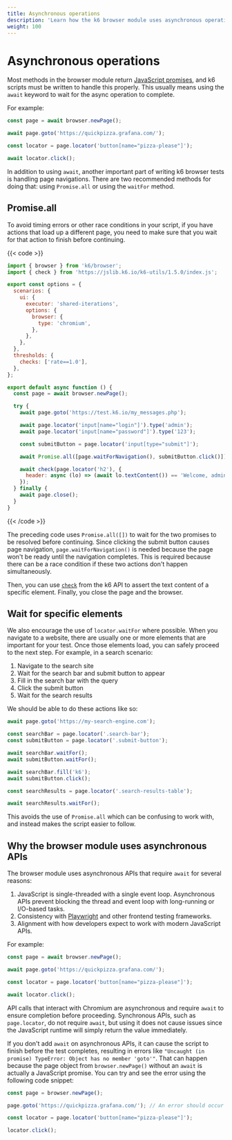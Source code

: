 ```yaml
---
title: Asynchronous operations
description: 'Learn how the k6 browser module uses asynchronous operations.'
weight: 100
---
```


# Asynchronous operations

Most methods in the browser module return [JavaScript promises](#why-the-browser-module-uses-asynchronous-apis), and k6 scripts must be written to handle this properly. This usually means using the `await` keyword to wait for the async operation to complete.

For example:

<!-- eslint-skip -->

```js
const page = await browser.newPage();

await page.goto('https://quickpizza.grafana.com/');

const locator = page.locator('button[name="pizza-please"]');

await locator.click();
```

In addition to using `await`, another important part of writing k6 browser tests is handling page navigations. There are two recommended methods for doing that: using `Promise.all` or using the `waitFor` method.

## Promise.all

To avoid timing errors or other race conditions in your script, if you have actions that load up a different page, you need to make sure that you wait for that action to finish before continuing.

{{< code >}}

```javascript
import { browser } from 'k6/browser';
import { check } from 'https://jslib.k6.io/k6-utils/1.5.0/index.js';

export const options = {
  scenarios: {
    ui: {
      executor: 'shared-iterations',
      options: {
        browser: {
          type: 'chromium',
        },
      },
    },
  },
  thresholds: {
    checks: ['rate==1.0'],
  },
};

export default async function () {
  const page = await browser.newPage();

  try {
    await page.goto('https://test.k6.io/my_messages.php');

    await page.locator('input[name="login"]').type('admin');
    await page.locator('input[name="password"]').type('123');

    const submitButton = page.locator('input[type="submit"]');

    await Promise.all([page.waitForNavigation(), submitButton.click()]);

    await check(page.locator('h2'), {
      header: async (lo) => (await lo.textContent()) == 'Welcome, admin!',
    });
  } finally {
    await page.close();
  }
}
```

{{< /code >}}

The preceding code uses `Promise.all([])` to wait for the two promises to be resolved before continuing. Since clicking the submit button causes page navigation, `page.waitForNavigation()` is needed because the page won't be ready until the navigation completes. This is required because there can be a race condition if these two actions don't happen simultaneously.

Then, you can use [`check`](https://grafana.com/docs/k6/<K6_VERSION>/javascript-api/k6/check) from the k6 API to assert the text content of a specific element. Finally, you close the page and the browser.

## Wait for specific elements

We also encourage the use of `locator.waitFor` where possible. When you navigate to a website, there are usually one or more elements that are important for your test. Once those elements load, you can safely proceed to the next step. For example, in a search scenario:

1. Navigate to the search site
1. Wait for the search bar and submit button to appear
1. Fill in the search bar with the query
1. Click the submit button
1. Wait for the search results

We should be able to do these actions like so:

<!-- eslint-skip -->

```js
await page.goto('https://my-search-engine.com');

const searchBar = page.locator('.search-bar');
const submitButton = page.locator('.submit-button');

await searchBar.waitFor();
await submitButton.waitFor();

await searchBar.fill('k6');
await submitButton.click();

const searchResults = page.locator('.search-results-table');

await searchResults.waitFor();
```

This avoids the use of `Promise.all` which can be confusing to work with, and instead makes the script easier to follow.

## Why the browser module uses asynchronous APIs

The browser module uses asynchronous APIs that require `await` for several reasons:

1. JavaScript is single-threaded with a single event loop. Asynchronous APIs prevent blocking the thread and event loop with long-running or I/O-based tasks.
1. Consistency with [Playwright](https://playwright.dev/) and other frontend testing frameworks.
1. Alignment with how developers expect to work with modern JavaScript APIs.

For example:

<!-- eslint-skip -->

```js
const page = await browser.newPage();

await page.goto('https://quickpizza.grafana.com/');

const locator = page.locator('button[name="pizza-please"]');

await locator.click();
```

API calls that interact with Chromium are asynchronous and require `await` to ensure completion before proceeding. Synchronous APIs, such as `page.locator`, do not require `await`, but using it does not cause issues since the JavaScript runtime will simply return the value immediately.

If you don't add `await` on asynchronous APIs, it can cause the script to finish before the test completes, resulting in errors like `"Uncaught (in promise) TypeError: Object has no member 'goto'"`. That can happen because the page object from `browser.newPage()` without an `await` is actually a JavaScript promise. You can try and see the error using the following code snippet:

<!-- eslint-skip -->

```js
const page = browser.newPage();

page.goto('https://quickpizza.grafana.com/'); // An error should occur since we're not using await in the line above.

const locator = page.locator('button[name="pizza-please"]');

locator.click();
```
